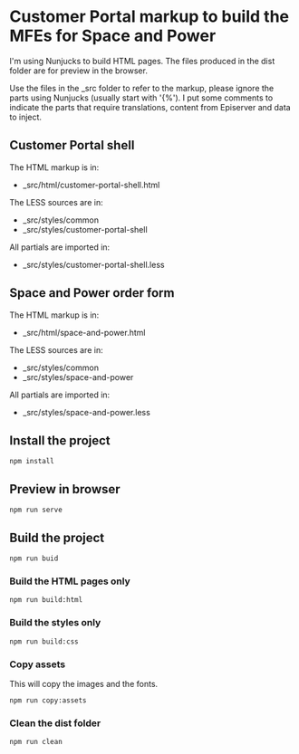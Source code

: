 # Customer Portal markup to build the MFEs for Space and Power

I'm using Nunjucks to build HTML pages.
The files produced in the dist folder are for preview in the browser.

Use the files in the _src folder to refer to the markup, please ignore the parts using Nunjucks (usually start with '{%').
I put some comments to indicate the parts that require translations, content from Episerver and data to inject.

## Customer Portal shell
The HTML markup is in:
* _src/html/customer-portal-shell.html

The LESS sources are in:
* _src/styles/common
* _src/styles/customer-portal-shell

All partials are imported in:
* _src/styles/customer-portal-shell.less

## Space and Power order form
The HTML markup is in:
* _src/html/space-and-power.html

The LESS sources are in:
* _src/styles/common
* _src/styles/space-and-power

All partials are imported in:
* _src/styles/space-and-power.less

## Install the project
`npm install`

## Preview in browser
`npm run serve`

## Build the project
`npm run buid`

### Build the HTML pages only
`npm run build:html`

### Build the styles only
`npm run build:css`

### Copy assets
This will copy the images and the fonts.

`npm run copy:assets`

### Clean the dist folder
`npm run clean`